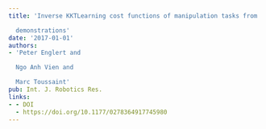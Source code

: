 ```yaml
---
title: 'Inverse KKTLearning cost functions of manipulation tasks from

  demonstrations'
date: '2017-01-01'
authors:
- 'Peter Englert and

  Ngo Anh Vien and

  Marc Toussaint'
pub: Int. J. Robotics Res.
links:
- - DOI
  - https://doi.org/10.1177/0278364917745980
---
```

